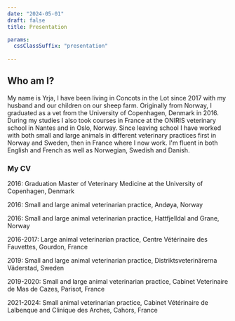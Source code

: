 ```yaml
---
date: "2024-05-01"
draft: false
title: Presentation

params:
  cssClassSuffix: "presentation"
  
---
```


## Who am I?

My name is Yrja, I have been living in Concots in the Lot since 2017 with my husband and our children on our sheep farm. Originally from Norway, I graduated as a vet from the University of Copenhagen, Denmark in 2016. During my studies I also took courses in France at the ONIRIS veterinary school in Nantes and in Oslo, Norway. Since leaving school I have worked with both small and large animals in different veterinary practices first in Norway and Sweden, then in France where I now work. I'm fluent in both English and French as well as Norwegian, Swedish and Danish.

### My CV

2016: Graduation Master of Veterinary Medicine at the University of Copenhagen, Denmark

2016: Small and large animal veterinarian practice, Andøya, Norway

2016: Small and large animal veterinarian practice, Hattfjelldal and Grane, Norway

2016-2017: Large animal veterinarian practice, Centre Vétérinaire des Fauvettes, Gourdon, France

2019: Small and large animal veterinarian practice, Distriktsveterinärerna Väderstad, Sweden

2019-2020: Small and large animal veterinarian practice, Cabinet Veterinaire de Mas de Cazes, Parisot, France

2021-2024: Small animal veterinarian practice, Cabinet Vétérinaire de Lalbenque and Clinique des Arches, Cahors, France
